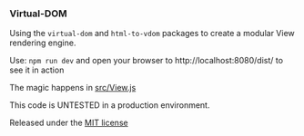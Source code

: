 ### Virtual-DOM

Using the `virtual-dom` and `html-to-vdom` packages to create a modular View rendering engine.

Use: `npm run dev` and open your browser to http://localhost:8080/dist/ to see it in action

The magic happens in [src/View.js](https://github.com/JamesNimlos/virtual-dom-practice/blob/master/src/View.js)

This code is UNTESTED in a production environment.

Released under the [MIT license](https://opensource.org/licenses/MIT)
